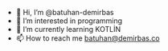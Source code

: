 - 👋 Hi, I’m @batuhan-demirbas
- 👀 I’m interested in programming
- 🌱 I’m currently learning KOTLİN
- 📫 How to reach me batuhan@demirbas.co
